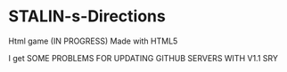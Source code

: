 # STALIN-s-Directions
Html game (IN PROGRESS)
Made with HTML5


I get SOME PROBLEMS FOR UPDATING GITHUB SERVERS WITH V1.1 SRY 
